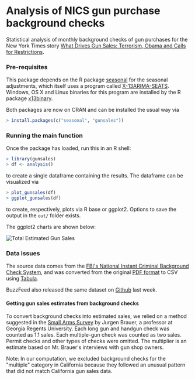 # Analysis of NICS gun purchase background checks

Statistical analysis of monthly background checks of gun purchases for the New York Times story [What Drives Gun Sales: Terrorism,
Obama and Calls for Restrictions](http://www.nytimes.com/interactive/2015/12/10/us/gun-sales-terrorism-obama-restrictions.html?).

### Pre-requisites

This package depends on the R package [seasonal](https://cran.r-project.org/web/packages/seasonal/vignettes/seas.pdf) for the seasonal adjustments, which itself uses a program called [X-13ARIMA-SEATS](https://www.census.gov/srd/www/x13as/). 
Windows, OS X and Linux binaries for this program are installed by the R package [x13binary](https://github.com/x13org/x13binary).

Both packages are now on CRAN and can be installed the usual way via

```r
> install.packages(c("seasonal", "gunsales"))
```


### Running the main function

Once the package has loaded, run this in an R shell:

```r
> library(gunsales)
> df <- analysis()
```

to create a single dataframe containing the results. The dataframe can be
visualized via

```r
> plot_gunsales(df)    
> ggplot_gunsales(df)
```

to create, respectively, plots via R base or ggplot2. Options to save the
output in the `out/` folder exists.

The ggplot2 charts are shown below:

![Total Estimated Gun Sales](https://raw.githubusercontent.com/eddelbuettel/gunsales/master/out/ggplot_total.png)



### Data issues

The source data comes from the [FBI's National Instant Criminal Background Check System](https://www.fbi.gov/about-us/cjis/nics), and was converted from the original [PDF format](https://www.fbi.gov/about-us/cjis/nics/reports/nics_firearm_checks_-_month_year_by_state_type.pdf) to CSV using [Tabula](http://tabula.technology/).

BuzzFeed also released the same dataset on [Github](https://github.com/BuzzFeedNews/nics-firearm-background-checks/) last week.

#### Getting gun sales estimates from background checks

To convert background checks into estimated sales, we relied on a method suggested in the [Small Arms Survey](http://www.smallarmssurvey.org/fileadmin/docs/F-Working-papers/SAS-WP14-US-Firearms-Industry.pdf) by Jurgen Brauer, a professor at Georgia Regents University. Each long gun and handgun check was counted as 1.1 sales. Each multiple-gun check was counted as two sales. Permit checks and other types of checks were omitted. The multiplier is an estimate based on Mr. Brauer's interviews with gun shop owners.

Note: In our computation, we excluded background checks for the "multiple" category in California because they followed an unusual pattern that did not match California gun sales data.
